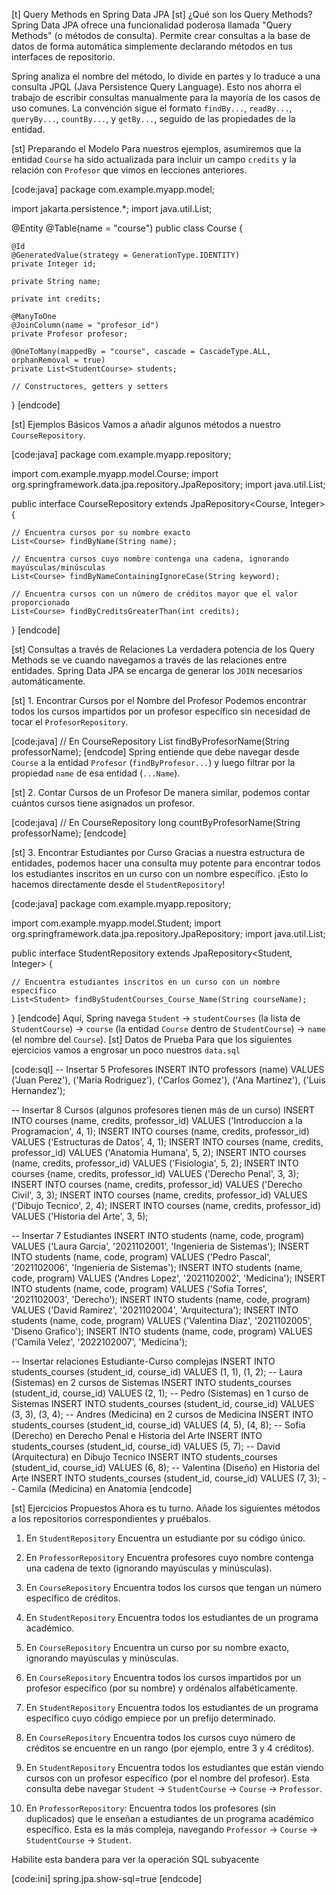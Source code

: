 [t] Query Methods en Spring Data JPA
[st] ¿Qué son los Query Methods?
Spring Data JPA ofrece una funcionalidad poderosa llamada "Query Methods" (o métodos de consulta). Permite crear consultas a la base de datos de forma automática simplemente declarando métodos en tus interfaces de repositorio.

Spring analiza el nombre del método, lo divide en partes y lo traduce a una consulta JPQL (Java Persistence Query Language). Esto nos ahorra el trabajo de escribir consultas manualmente para la mayoría de los casos de uso comunes. La convención sigue el formato `findBy...`, `readBy...`, `queryBy...`, `countBy...`, y `getBy...`, seguido de las propiedades de la entidad.

[st] Preparando el Modelo
Para nuestros ejemplos, asumiremos que la entidad `Course` ha sido actualizada para incluir un campo `credits` y la relación con `Profesor` que vimos en lecciones anteriores.

[code:java]
package com.example.myapp.model;

import jakarta.persistence.*;
import java.util.List;

@Entity
@Table(name = "course")
public class Course {

    @Id
    @GeneratedValue(strategy = GenerationType.IDENTITY)
    private Integer id;

    private String name;
    
    private int credits;

    @ManyToOne
    @JoinColumn(name = "profesor_id")
    private Profesor profesor;

    @OneToMany(mappedBy = "course", cascade = CascadeType.ALL, orphanRemoval = true)
    private List<StudentCourse> students;

    // Constructores, getters y setters
}
[endcode]

[st] Ejemplos Básicos
Vamos a añadir algunos métodos a nuestro `CourseRepository`.

[code:java]
package com.example.myapp.repository;

import com.example.myapp.model.Course;
import org.springframework.data.jpa.repository.JpaRepository;
import java.util.List;

public interface CourseRepository extends JpaRepository<Course, Integer> {

    // Encuentra cursos por su nombre exacto
    List<Course> findByName(String name);

    // Encuentra cursos cuyo nombre contenga una cadena, ignorando mayúsculas/minúsculas
    List<Course> findByNameContainingIgnoreCase(String keyword);

    // Encuentra cursos con un número de créditos mayor que el valor proporcionado
    List<Course> findByCreditsGreaterThan(int credits);
}
[endcode]

[st] Consultas a través de Relaciones
La verdadera potencia de los Query Methods se ve cuando navegamos a través de las relaciones entre entidades. Spring Data JPA se encarga de generar los `JOIN` necesarios automáticamente.

[st] 1. Encontrar Cursos por el Nombre del Profesor
Podemos encontrar todos los cursos impartidos por un profesor específico sin necesidad de tocar el `ProfesorRepository`.

[code:java]
// En CourseRepository
List<Course> findByProfesorName(String professorName);
[endcode]
Spring entiende que debe navegar desde `Course` a la entidad `Profesor` (`findByProfesor...`) y luego filtrar por la propiedad `name` de esa entidad (`...Name`).

[st] 2. Contar Cursos de un Profesor
De manera similar, podemos contar cuántos cursos tiene asignados un profesor.

[code:java]
// En CourseRepository
long countByProfesorName(String professorName);
[endcode]

[st] 3. Encontrar Estudiantes por Curso
Gracias a nuestra estructura de entidades, podemos hacer una consulta muy potente para encontrar todos los estudiantes inscritos en un curso con un nombre específico. ¡Esto lo hacemos directamente desde el `StudentRepository`!

[code:java]
package com.example.myapp.repository;

import com.example.myapp.model.Student;
import org.springframework.data.jpa.repository.JpaRepository;
import java.util.List;

public interface StudentRepository extends JpaRepository<Student, Integer> {

    // Encuentra estudiantes inscritos en un curso con un nombre específico
    List<Student> findByStudentCourses_Course_Name(String courseName);
}
[endcode]
Aquí, Spring navega `Student` -> `studentCourses` (la lista de `StudentCourse`) -> `course` (la entidad `Course` dentro de `StudentCourse`) -> `name` (el nombre del `Course`).
[st] Datos de Prueba
Para que los siguientes ejercicios vamos a engrosar un poco nuestros `data.sql`

[code:sql]
-- Insertar 5 Profesores
INSERT INTO professors (name) VALUES ('Juan Perez'), ('Maria Rodriguez'), ('Carlos Gomez'), ('Ana Martinez'), ('Luis Hernandez');

-- Insertar 8 Cursos (algunos profesores tienen más de un curso)
INSERT INTO courses (name, credits, professor_id) VALUES ('Introduccion a la Programacion', 4, 1);
INSERT INTO courses (name, credits, professor_id) VALUES ('Estructuras de Datos', 4, 1);
INSERT INTO courses (name, credits, professor_id) VALUES ('Anatomia Humana', 5, 2);
INSERT INTO courses (name, credits, professor_id) VALUES ('Fisiologia', 5, 2);
INSERT INTO courses (name, credits, professor_id) VALUES ('Derecho Penal', 3, 3);
INSERT INTO courses (name, credits, professor_id) VALUES ('Derecho Civil', 3, 3);
INSERT INTO courses (name, credits, professor_id) VALUES ('Dibujo Tecnico', 2, 4);
INSERT INTO courses (name, credits, professor_id) VALUES ('Historia del Arte', 3, 5);

-- Insertar 7 Estudiantes
INSERT INTO students (name, code, program) VALUES ('Laura Garcia', '2021102001', 'Ingenieria de Sistemas');
INSERT INTO students (name, code, program) VALUES ('Pedro Pascal', '2021102006', 'Ingenieria de Sistemas');
INSERT INTO students (name, code, program) VALUES ('Andres Lopez', '2021102002', 'Medicina');
INSERT INTO students (name, code, program) VALUES ('Sofia Torres', '2021102003', 'Derecho');
INSERT INTO students (name, code, program) VALUES ('David Ramirez', '2021102004', 'Arquitectura');
INSERT INTO students (name, code, program) VALUES ('Valentina Diaz', '2021102005', 'Diseno Grafico');
INSERT INTO students (name, code, program) VALUES ('Camila Velez', '2022102007', 'Medicina');

-- Insertar relaciones Estudiante-Curso complejas
INSERT INTO students_courses (student_id, course_id) VALUES (1, 1), (1, 2); -- Laura (Sistemas) en 2 cursos de Sistemas
INSERT INTO students_courses (student_id, course_id) VALUES (2, 1); -- Pedro (Sistemas) en 1 curso de Sistemas
INSERT INTO students_courses (student_id, course_id) VALUES (3, 3), (3, 4); -- Andres (Medicina) en 2 cursos de Medicina
INSERT INTO students_courses (student_id, course_id) VALUES (4, 5), (4, 8); -- Sofia (Derecho) en Derecho Penal e Historia del Arte
INSERT INTO students_courses (student_id, course_id) VALUES (5, 7); -- David (Arquitectura) en Dibujo Tecnico
INSERT INTO students_courses (student_id, course_id) VALUES (6, 8); -- Valentina (Diseño) en Historia del Arte
INSERT INTO students_courses (student_id, course_id) VALUES (7, 3); -- Camila (Medicina) en Anatomia
[endcode]

[st] Ejercicios Propuestos
Ahora es tu turno. Añade los siguientes métodos a los repositorios correspondientes y pruébalos.

1.  En `StudentRepository`
Encuentra un estudiante por su código único.

2.  En `ProfessorRepository`
Encuentra profesores cuyo nombre contenga una cadena de texto (ignorando mayúsculas y minúsculas).

3.  En `CourseRepository`
Encuentra todos los cursos que tengan un número específico de créditos.

4.  En `StudentRepository`
Encuentra todos los estudiantes de un programa académico.

5.  En `CourseRepository`
Encuentra un curso por su nombre exacto, ignorando mayúsculas y minúsculas.

6.  En `CourseRepository`
Encuentra todos los cursos impartidos por un profesor específico (por su nombre) y ordénalos alfabéticamente.

7.  En `StudentRepository`
Encuentra todos los estudiantes de un programa específico cuyo código empiece por un prefijo determinado.

8.  En `CourseRepository`
Encuentra todos los cursos cuyo número de créditos se encuentre en un rango (por ejemplo, entre 3 y 4 créditos).

9.  En `StudentRepository`
Encuentra todos los estudiantes que están viendo cursos con un profesor específico (por el nombre del profesor). Esta consulta debe navegar `Student` → `StudentCourse` → `Course` → `Professor`.

10.  En `ProfessorRepository`: Encuentra todos los profesores (sin duplicados) que le enseñan a estudiantes de un programa académico específico. Esta es la más compleja, navegando `Professor` → `Course` → `StudentCourse` → `Student`.

Habilite esta bandera para ver la operación SQL subyacente

[code:ini]
spring.jpa.show-sql=true
[endcode]